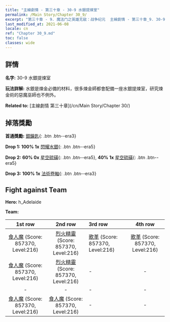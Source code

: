 ```yaml
---
title: "主線劇情 - 第三十章 - 30-9 水銀提煉室"
permalink: /Main Story/Chapter 30_9/
excerpt: "第三十章 - 9. 魔法门之英雄无敌：战争纪元  主線劇情 - 第三十章_9. 30-9 水銀提煉室"
last_modified_at: 2021-06-08
locale: cn
ref: "Chapter 30_9.md"
toc: false
classes: wide
---
```


## 詳情

 **名字:** 30-9 水銀提煉室

 **玩法詳解:** 水銀是煉金必備的材料，很多煉金師都會配備一座水銀提煉室，研究煉金術的惡魔巫師也不例外。

 **Related to:** [主線劇情 第三十章](/cn/Main Story/Chapter 30/)

## 掉落獎勵

 **首通獎勵:** [銀鑰匙](/cn/Items/con_693/){: .btn .btn--era3}

 **Drop 1:** **100% 1x** [閃耀水銀](/cn/Items/mat_98/){: .btn .btn--era5}

 **Drop 2:** **60% 0x** [星空硫磺](/cn/Items/mat_92/){: .btn .btn--era5}, **40% 1x** [星空硫磺](/cn/Items/mat_92/){: .btn .btn--era5}

 **Drop 3:** **100% 1x** [法術卷軸](/cn/Items/con_694/){: .btn .btn--era3}


## Fight against Team
 **Hero:** h_Adelaide

 **Team:**


  | 1st row | 2nd row | 3rd row | 4th row |
  |:----:|:----:|:----|:----:|
  | [食人魔](/cn/units/Ogre/) (Score: 857370, Level:216)  | [烈火精靈](/cn/units/Efreeti/) (Score: 857370, Level:216)  | [歌革](/cn/units/Gog/) (Score: 857370, Level:216)  | [歌革](/cn/units/Gog/) (Score: 857370, Level:216)  |
  | [食人魔](/cn/units/Ogre/) (Score: 857370, Level:216)  | [烈火精靈](/cn/units/Efreeti/) (Score: 857370, Level:216)  | - | - |
  | - | - | - | - |
  | [食人魔](/cn/units/Ogre/) (Score: 857370, Level:216)  | [食人魔](/cn/units/Ogre/) (Score: 857370, Level:216)  | - | - |


